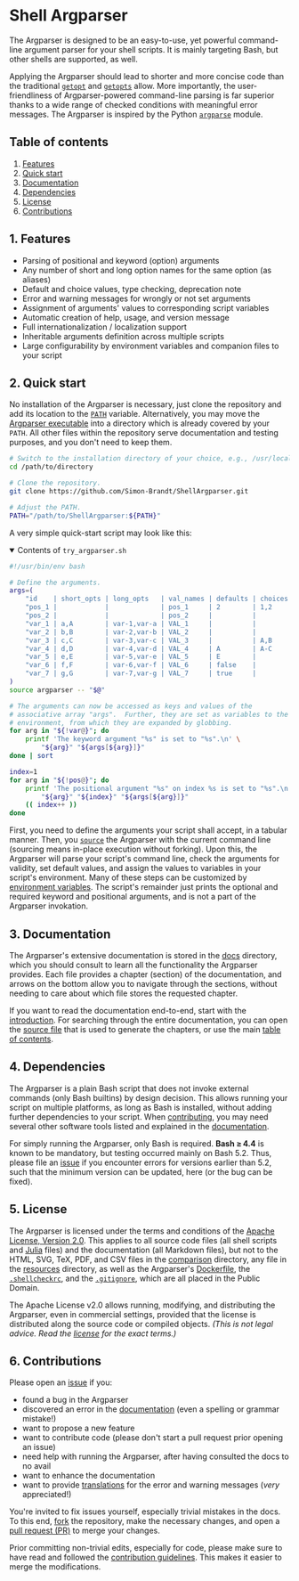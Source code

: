<!--
###############################################################################
#                                                                             #
# Copyright 2025 Simon Brandt                                                 #
#                                                                             #
# Licensed under the Apache License, Version 2.0 (the "License");             #
# you may not use this file except in compliance with the License.            #
# You may obtain a copy of the License at                                     #
#                                                                             #
#     http://www.apache.org/licenses/LICENSE-2.0                              #
#                                                                             #
# Unless required by applicable law or agreed to in writing, software         #
# distributed under the License is distributed on an "AS IS" BASIS,           #
# WITHOUT WARRANTIES OR CONDITIONS OF ANY KIND, either express or implied.    #
# See the License for the specific language governing permissions and         #
# limitations under the License.                                              #
#                                                                             #
###############################################################################
-->

# Shell Argparser

The Argparser is designed to be an easy-to-use, yet powerful command-line argument parser for your shell scripts. It is mainly targeting Bash, but other shells are supported, as well.

Applying the Argparser should lead to shorter and more concise code than the traditional [`getopt`](https://man7.org/linux/man-pages/man1/getopt.1.html "man7.org &rightarrow; man pages &rightarrow; getopt(1)") and [`getopts`](https://www.gnu.org/software/bash/manual/html_node/Bourne-Shell-Builtins.html#index-getopts "gnu.org &rightarrow; Bourne Shell Builtins &rightarrow; getopts") allow. More importantly, the user-friendliness of Argparser-powered command-line parsing is far superior thanks to a wide range of checked conditions with meaningful error messages. The Argparser is inspired by the Python [`argparse`](https://docs.python.org/3/library/argparse.html "python.org &rightarrow; Python documentation &rightarrow; argparse module") module.

<!-- <toc> -->
## Table of contents

1. [Features](#1-features)
1. [Quick start](#2-quick-start)
1. [Documentation](#3-documentation)
1. [Dependencies](#4-dependencies)
1. [License](#5-license)
1. [Contributions](#6-contributions)
<!-- </toc> -->

## 1. Features

- Parsing of positional and keyword (option) arguments
- Any number of short and long option names for the same option (as aliases)
- Default and choice values, type checking, deprecation note
- Error and warning messages for wrongly or not set arguments
- Assignment of arguments' values to corresponding script variables
- Automatic creation of help, usage, and version message
- Full internationalization / localization support
- Inheritable arguments definition across multiple scripts
- Large configurability by environment variables and companion files to your script

## 2. Quick start

No installation of the Argparser is necessary, just clone the repository and add its location to the [`PATH`](https://www.gnu.org/software/bash/manual/html_node/Bourne-Shell-Variables.html#index-PATH "gnu.org &rightarrow; Bourne Shell Variables &rightarrow; PATH") variable. Alternatively, you may move the [Argparser executable](argparser) into a directory which is already covered by your `PATH`. All other files within the repository serve documentation and testing purposes, and you don't need to keep them.

```bash
# Switch to the installation directory of your choice, e.g., /usr/local/bin.
cd /path/to/directory

# Clone the repository.
git clone https://github.com/Simon-Brandt/ShellArgparser.git

# Adjust the PATH.
PATH="/path/to/ShellArgparser:${PATH}"
```

A very simple quick-start script may look like this:

<details open>

<summary>Contents of <code>try_argparser.sh</code></summary>

<!-- <include command="sed '3,28d;/shellcheck/d' tutorial/try_argparser.sh" lang="bash"> -->
```bash
#!/usr/bin/env bash

# Define the arguments.
args=(
    "id    | short_opts | long_opts   | val_names | defaults | choices | type | arg_no | arg_group            | notes      | help                                              "
    "pos_1 |            |             | pos_1     | 2        | 1,2     | int  | 1      | Positional arguments |            | one positional argument with default and choice   "
    "pos_2 |            |             | pos_2     |          |         | int  | 2      | Positional arguments |            | two positional arguments without default or choice"
    "var_1 | a,A        | var-1,var-a | VAL_1     |          |         | uint | 1      | Mandatory options    |            | one value without default or choice               "
    "var_2 | b,B        | var-2,var-b | VAL_2     |          |         | int  | +      | Mandatory options    |            | at least one value without default or choice      "
    "var_3 | c,C        | var-3,var-c | VAL_3     |          | A,B     | char | +      | Mandatory options    |            | at least one value with choice                    "
    "var_4 | d,D        | var-4,var-d | VAL_4     | A        | A-C     | char | 1      | Optional options     |            | one value with default and choice                 "
    "var_5 | e,E        | var-5,var-e | VAL_5     | E        |         | str  | 1      | Optional options     |            | one value with default                            "
    "var_6 | f,F        | var-6,var-f | VAL_6     | false    |         | bool | 0      | Optional options     |            | no value (flag) with default                      "
    "var_7 | g,G        | var-7,var-g | VAL_7     | true     |         | bool | 0      | Optional options     | deprecated | no value (flag) with default                      "
)
source argparser -- "$@"

# The arguments can now be accessed as keys and values of the
# associative array "args".  Further, they are set as variables to the
# environment, from which they are expanded by globbing.
for arg in "${!var@}"; do
    printf 'The keyword argument "%s" is set to "%s".\n' \
        "${arg}" "${args[${arg}]}"
done | sort

index=1
for arg in "${!pos@}"; do
    printf 'The positional argument "%s" on index %s is set to "%s".\n' \
        "${arg}" "${index}" "${args[${arg}]}"
    (( index++ ))
done
```
<!-- </include> -->

</details>

First, you need to define the arguments your script shall accept, in a tabular manner. Then, you [`source`](https://www.gnu.org/software/bash/manual/html_node/Bash-Builtins.html#index-source "gnu.org &rightarrow; Bash Builtins &rightarrow; source") the Argparser with the current command line (sourcing means in-place execution without forking). Upon this, the Argparser will parse your script's command line, check the arguments for validity, set default values, and assign the values to variables in your script's environment. Many of these steps can be customized by [environment variables](docs/reference/environment_variables/overview.md). The script's remainder just prints the optional and required keyword and positional arguments, and is not a part of the Argparser invokation.

## 3. Documentation

The Argparser's extensive documentation is stored in the [docs](docs) directory, which you should consult to learn all the functionality the Argparser provides. Each file provides a chapter (section) of the documentation, and arrows on the bottom allow you to navigate through the sections, without needing to care about which file stores the requested chapter.

If you want to read the documentation end-to-end, start with the [introduction](docs/introduction.md). For searching through the entire documentation, you can open the [source file](docs/.src.md) that is used to generate the chapters, or use the main [table of contents](docs/toc.md).

## 4. Dependencies

The Argparser is a plain Bash script that does not invoke external commands (only Bash builtins) by design decision. This allows running your script on multiple platforms, as long as Bash is installed, without adding further dependencies to your script. When [contributing](#6-contributions), you may need several other software tools listed and explained in the [documentation](docs/dependencies.md).

For simply running the Argparser, only Bash is required. **Bash&nbsp;&ge;&#8239;4.4** is known to be mandatory, but testing occurred mainly on Bash&nbsp;5.2. Thus, please file an [issue](https://github.com/Simon-Brandt/ShellArgparser/issues/new "github.com &rightarrow; Simon-Brandt &rightarrow; ShellArgparser &rightarrow; Issues") if you encounter errors for versions earlier than 5.2, such that the minimum version can be updated, here (or the bug can be fixed).

## 5. License

The Argparser is licensed under the terms and conditions of the [Apache License, Version 2.0](http://www.apache.org/licenses/LICENSE-2.0 "apache.org &rightarrow; Licenses &rightarrow; Apache License, Version 2.0"). This applies to all source code files (all shell scripts and [Julia](https://julialang.org/ "julialang.org") files) and the documentation (all Markdown files), but not to the HTML, SVG, TeX, PDF, and CSV files in the [comparison](comparison) directory, any file in the [resources](resources) directory, as well as the Argparser's [Dockerfile](tests/argparser.dockerfile), the [`.shellcheckrc`](.shellcheckrc), and the [`.gitignore`](.gitignore), which are all placed in the Public Domain.

The Apache License v2.0 allows running, modifying, and distributing the Argparser, even in commercial settings, provided that the license is distributed along the source code or compiled objects. *(This is not legal advice. Read the [license](LICENSE) for the exact terms.)*

## 6. Contributions

Please open an [issue](https://github.com/Simon-Brandt/ShellArgparser/issues/new "github.com &rightarrow; Simon-Brandt &rightarrow; ShellArgparser &rightarrow; Issues") if you:

- found a bug in the Argparser
- discovered an error in the [documentation](docs) (even a spelling or grammar mistake!)
- want to propose a new feature
- want to contribute code (please don't start a pull request prior opening an issue)
- need help with running the Argparser, after having consulted the docs to no avail
- want to enhance the documentation
- want to provide [translations](docs/reference/translations/introduction.md) for the error and warning messages (*very* appreciated!)

You're invited to fix issues yourself, especially trivial mistakes in the docs. To this end, [fork](https://github.com/Simon-Brandt/ShellArgparser/fork) the repository, make the necessary changes, and open a [pull request (PR)](https://github.com/Simon-Brandt/ShellArgparser/compare "github.com &rightarrow; Simon-Brandt &rightarrow; ShellArgparser &rightarrow; Pull Requests") to merge your changes.

Prior committing non-trivial edits, especially for code, please make sure to have read and followed the [contribution guidelines](CONTRIBUTING.md). This makes it easier to merge the modifications.

